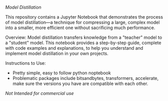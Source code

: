 *Model Distillation*

This repository contains a Jupyter Notebook that demonstrates the process of model distillation—a technique for compressing a large, complex model into a smaller, more efficient one without sacrificing much performance.

Overview:
Model distillation transfers knowledge from a "teacher" model to a "student" model. This notebook provides a step-by-step guide, complete with code examples and explanations, to help you understand and implement model distillation in your own projects.

Instructions to Use:
- Pretty simple, easy to follow python noptebook
- Problematic packages include bitsandbytes, transformers, accelerate, make sure the versions you have are compatible with each other.

 *Not Intended for commercial use*
